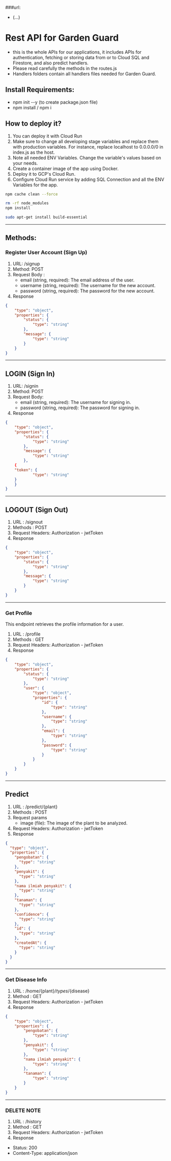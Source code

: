 ###url: 
- (...)
# Rest API for Garden Guard
-  this is the whole APIs for our applications, it includes APIs for authentication, fetching or storing data from or to Cloud SQL and Firestore, and also predict handlers.
-  Please read carefully the methods in the routes.js
-   Handlers folders contain all handlers files needed for Garden Guard.

## Install Requirements:
- npm init --y (to create package.json file)
- npm install / npm i

## How to deploy it?
1. You can deploy it with Cloud Run
2. Make sure to change all developing stage variables and replace them with production variables. For instance, replace localhost to 0.0.0.0/0 in index.js as the host.
3. Note all needed ENV Variables. Change the variable's values based on your needs.
4. Create a container image of the app using Docker.
5. Deploy it to GCP's Cloud Run.
6. Configure Cloud Run service by adding SQL Connection and all the ENV Variables for the app.
```bash
npm cache clean --force
```
```bash
rm -rf node_modules
npm install
```
```bash
sudo apt-get install build-essential
```

--------------------------------------------------------
## Methods:

### Register User Account (Sign Up)
1. URL: /signup
2. Method: POST
3. Request Body :
   - email (string, required): The email address of the user.
   - username (string, required): The username for the new account.
   - password (string, required): The password for the new account.
4. Response
```json
{
    "type": "object",
    "properties": {
        "status": {
            "type": "string"
        },
        "message": {
            "type": "string"
        }
    }
}
```

--------------------------------------------------------------------------------
## LOGIN (Sign In)
1. URL: /signin
2. Method: POST
3. Request Body:
   - email (string, required): The username for signing in.
   - password (string, required): The password for signing in.
4. Response
```json
{
    "type": "object",
    "properties": {
        "status": {
            "type": "string"
        },
        "message": {
            "type": "string"
        },
	{
	"token": {
            "type": "string"
	}
    }
}
```


-------------------------------------------------------------------------------------
## LOGOUT (Sign Out)
1. URL : /signout
2. Methods : POST
3. Request Headers: Authorization - jwtToken
4. Response
```json
{
    "type": "object",
    "properties": {
        "status": {
            "type": "string"
        },
        "message": {
            "type": "string"
        }
    }
}

```

------------------------------------------------------------------------------------------------
### Get Profile
This endpoint retrieves the profile information for a user.
1. URL : /profile
2. Methods : GET
3. Request Headers: Authorization - jwtToken
4. Response
```json
{
    "type": "object",
    "properties": {
        "status": {
            "type": "string"
        },
        "user": {
            "type": "object",
            "properties": {
                "id": {
                    "type": "string"
                },
                "username": {
                    "type": "string"
                },
                "email": {
                    "type": "string"
                },
                "password": {
                    "type": "string"
                }
            }
        }
    }
}
```
-----------------------------------------------------------------------------------------------------------
## Predict
1. URL : /predict/{plant}
2. Methods : POST
3. Request params
   - image (file): The image of the plant to be analyzed.
4. Request Headers: Authorization - jwtToken
5. Response
```json
{
  "type": "object",
  "properties": {
    "pengobatan": {
      "type": "string"
    },
    "penyakit": {
      "type": "string"
    },
    "nama ilmiah penyakit": {
      "type": "string"
    },
    "tanaman": {
      "type": "string"
    },
    "confidence": {
      "type": "string"
    },
    "id": {
      "type": "string"
    },
    "createdAt": {
      "type": "string"
    }
  }
}
```
-----------------------------------------------------------------------------------------------------
### Get Disease Info
1. URL : /home/{plant}/${types}/${disease}
2. Method : GET
3. Request Headers: Authorization - jwtToken
4. Response
```json
{
    "type": "object",
    "properties": {
        "pengobatan": {
            "type": "string"
        },
        "penyakit": {
            "type": "string"
        },
        "nama ilmiah penyakit": {
            "type": "string"
        },
        "tanaman": {
            "type": "string"
        }
    }
}
```
------------------------------------------------------------------------------------

### DELETE NOTE
1. URL : /history
2. Method : GET
3. Request Headers: Authorization - jwtToken
4. Response
  * Status: 200
  * Content-Type: application/json






